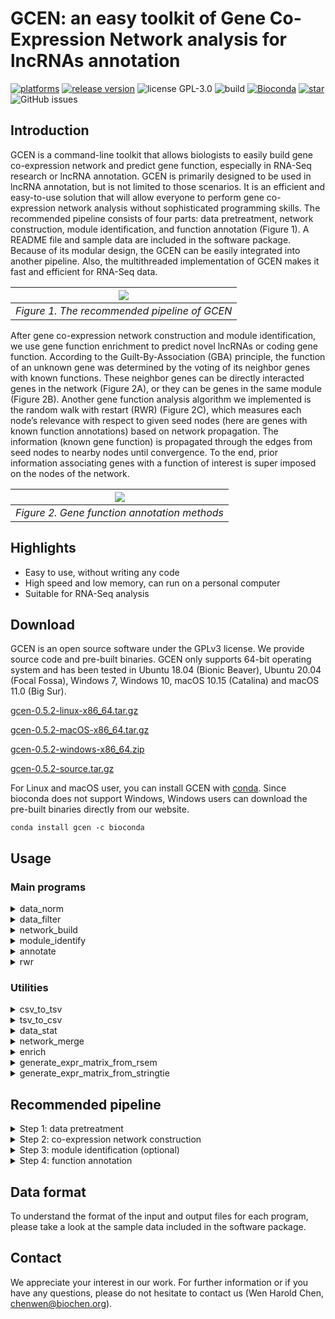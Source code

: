 # GCEN: an easy toolkit of Gene Co-Expression Network analysis for lncRNAs annotation  

[![platforms](https://img.shields.io/badge/platforms-Linux%20%7C%20macOS%20%7C%20Windows-yellowgreen)](https://www.biochen.org/gcen/)
[![release version](https://img.shields.io/github/v/release/wen-chen/gcen)](https://www.biochen.org/gcen)
![license GPL-3.0](https://img.shields.io/github/license/wen-chen/gcen)
![build](https://img.shields.io/travis/com/wen-chen/gcen)
[![Bioconda](https://img.shields.io/conda/dn/bioconda/gcen.svg?label=bioconda)](https://anaconda.org/bioconda/gcen)
[![star](https://img.shields.io/github/stars/wen-chen/gcen?style=social)](https://github.com/wen-chen/gcen/stargazers)
![GitHub issues](https://img.shields.io/github/issues/wen-chen/gcen)

## Introduction  
GCEN is a command-line toolkit that allows biologists to easily build gene co-expression network and predict gene function, especially in RNA-Seq research or lncRNA annotation. GCEN is primarily designed to be used in lncRNA annotation, but is not limited to those scenarios. It is an efficient and easy-to-use solution that will allow everyone to perform gene co-expression network analysis without sophisticated programming skills. The recommended pipeline consists of four parts: data pretreatment, network construction, module identification, and function annotation (Figure 1). A README file and sample data are included in the software package. Because of its modular design, the GCEN can be easily integrated into another pipeline. Also, the multithreaded implementation of GCEN makes it fast and efficient for RNA-Seq data.

| ![](https://www.biochen.org/gcen/static/image/gcen_1.png) | 
|:--:| 
| *Figure 1. The recommended pipeline of GCEN* |

After gene co-expression network construction and module identification, we use gene function enrichment to predict novel lncRNAs or coding gene function. According to the Guilt-By-Association (GBA) principle, the function of an unknown gene was determined by the voting of its neighbor genes with known functions. These neighbor genes can be directly interacted genes in the network (Figure 2A), or they can be genes in the same module (Figure 2B). Another gene function analysis algorithm we implemented is the random walk with restart (RWR) (Figure 2C), which measures each node’s relevance with respect to given seed nodes (here are genes with known function annotations) based on network propagation. The information (known gene function) is propagated through the edges from seed nodes to nearby nodes until convergence. To the end, prior information associating genes with a function of interest is super imposed on the nodes of the network.

| ![](https://www.biochen.org/gcen/static/image/gcen_2.png) | 
|:--:| 
| *Figure 2. Gene function annotation methods* |

## Highlights  
- Easy to use, without writing any code  
- High speed and low memory, can run on a personal computer  
- Suitable for RNA-Seq analysis  

## Download  
GCEN is an open source software under the GPLv3 license. We provide source code and pre-built binaries. GCEN only supports 64-bit operating system and has been tested in Ubuntu 18.04 (Bionic Beaver), Ubuntu 20.04 (Focal Fossa), Windows 7, Windows 10, macOS 10.15 (Catalina) and macOS 11.0 (Big Sur).  

[gcen-0.5.2-linux-x86_64.tar.gz](https://www.biochen.org/gcen/static/0.5.2/gcen-0.5.2-linux-x86_64.tar.gz)  

[gcen-0.5.2-macOS-x86_64.tar.gz](https://www.biochen.org/gcen/static/0.5.2/gcen-0.5.2-macOS-x86_64.tar.gz)  

[gcen-0.5.2-windows-x86_64.zip](https://www.biochen.org/gcen/static/0.5.2/gcen-0.5.2-windows-x86_64.zip)  

[gcen-0.5.2-source.tar.gz](https://www.biochen.org/gcen/static/0.5.2/gcen-0.5.2-source.tar.gz)  

For Linux and macOS user, you can install GCEN with [conda](https://anaconda.org/bioconda/gcen). Since bioconda does not support Windows, Windows users can download the pre-built binaries directly from our website.
```
conda install gcen -c bioconda
```


## Usage  
### Main programs  
<details>
<summary>data_norm</summary>

```
description:
  The program data_norm normalizes the gene expression data.
usage:
  data_norm -i input_file -o output_file -m normalization_method
options:
  -i --input <input file>
  -o --output <output file>
  -m --method <upqt | median | deseq | tmm | hkg> normalization method (default: upqt)
  -g --gene <housekeeping gene list>  only for '--method hkg'
  -v --version display GCEN version
  -h --help print help information
example:
  data_norm -i ../sample_data/gene_expr.tsv -o ../sample_data/gene_expr_norm.tsv -m tmm
```

</details>

<details>
<summary>data_filter</summary>

```
description:
  The program data_filter filter genes according to the their expression mean and standard deviation.
usage:
  data_filter -i input_file -o output_file
options:
  -i --input <input file>
  -o --output <output file>
  -c --cutoff_mean <number> mean cutoff of gene expression (default: 0.0)
  -C --cutoff_sd <number> standard deviation cutoff of gene expression (default: 0.0)
  -p --percent_mean <number> keep a proportion of total genes based mean of gene expression (default: 1.0)
  -P --percent_sd <number> keep a proportion of total genes based standard deviation of gene expression (default: 1.0)
  -v --version display GCEN version
  -h --help print help information
example:
  data_filter -i ../sample_data/gene_expr.tsv -o ../sample_data/gene_expr_filter.tsv -p 0.75
```

</details>

<details>
<summary>network_build</summary>

```
description:
  The program network_build construct gene co-expression network using gene expression matrix.
usage:
  network_build -i gene_expression_file -o co_expression_network_file
options:
  -i --input <input file>
  -o --output <output file>
  -m --method <pearson or spearman> correlation coefficient method (default: spearman)
  -l --log <log, log2 or log10> make a log(x+1) transformation (default: not transform)
  -t --thread <number> cpu cores (default: 2)
  -p --pval <number> p value cutoff (default: 0.001)
  -c --cor <number> correlation coefficient cutoff (default: 0.1)
  -s --signed singed network (default: unsinged)
  -f --fdr calculate FDR (default: not calculated)
  -a --all output all edges without any cutoff (if -a is specified, the -p and -c are ignored)
  -v --version display GCEN version
  -h --help print help information
example:
  network_build -i ../sample_data/gene_expr_norm_filter.tsv -o ../sample_data/gene_co_expr.network -m spearman -p 0.001 -c 0.8 -f
```

</details>

<details>
<summary>module_identify</summary>

```
description:
  The program identify the gene modules using the gene co-expression network.
usage:
  module_identify -i input_file -o output_file
options:
  -i --input <input file>
  -o --output <output file>
  -s --similarity <number> similarity cutoff (default: 0.5)
  -t --thread <number> cpu cores (default: 2)
  -v --version display GCEN version
  -h --help print help information
example:
  module_identify -i ../sample_data/gene_co_expr.network -o ../sample_data/module.txt
```

</details>

<details>
<summary>annotate</summary>

```
description:
  The program annotate can perform GO/KEGG annotation based on network or module.
usage:
  annotate -g go-basic.obo -a gene_go_association_file -n input_network -o out_dir
options:
  -g --go <go-basic.obo file>
  -k --kegg <kegg information> (if the -g/--go is specified, the -k/--kegg are ignored)
  -a --assoc <gene/go association file>
  -n --network <network file>
  -m --module <module file> (if -n is specified, the -m is ignored)
  -p --pval <number> p value cutoff (default: 0.05)
  -o --output <output directory>
  -t --thread <number> cpu cores (default: 2)
  -v --version display GCEN version
  -h --help print help information
examples:
  ./annotate -g ../sample_data/go-basic.obo -a ../sample_data/gene_go.assoc -n ../sample_data/gene_co_expr.network -o ../sample_data/network_go_annotation
  ./annotate -g ../sample_data/go-basic.obo -a ../sample_data/gene_go.assoc -m ../sample_data/module.txt -o ../sample_data/module_go_annotation
  ./annotate -k ../sample_data/K2ko.tsv -a ../sample_data/gene_kegg.assoc -n ../sample_data/gene_co_expr.network -o ../sample_data/network_kegg_annotation
  ./annotate -k ../sample_data/K2ko.tsv -a ../sample_data/gene_kegg.assoc -m ./sample_data/module.txt -o ../sample_data/module_kegg_annotation
```

</details>

<details>
<summary>rwr</summary>

```
description:
  The program rwr can predict potential funcation associated genes based on RWR (Random Walk with Restart) algorithm.
usage:
  rwr -n input_network -g gene_list -o output_result
options:
  -n --network <network file>
  -g --gene <seed genes list file>
  -r --gamma <number> restart probability (default: 0.5)
  -p --prob <number> probability cutoff (defalut: 0.01)
  -o --output <output file>
  -d --directed_network the input network is directed (defalut: the input network is undirected)
  -w --weighted_network the edge weights of network will be considered (defalut: all edge weights of network are set to 1.0)
  -W --weighted_gene the weights of seed genes will be considered (defalut: all weights of seed genes are set to 1.0)
  -v --version display GCEN version
  -h --help print help information
example:
  rwr -n ../sample_data/gene_co_expr.network -g ../sample_data/rwr_seed_genes.list -o ../sample_data/rwr_ranked_gene.tsv
```

</details>

### Utilities  

<details>
<summary>csv_to_tsv</summary>

```
description:
  The program csv_to_tsv converts CSV file into TSV file.
usage:
  csv_to_tsv -i input.csv -o output.tsv
options:
  -i --input <input csv file>
  -o --output <output tsv file>
  -v --version display GCEN version
  -h --help print help information
example:
  csv_to_tsv -i ../sample_data/gene_expr.csv -o ../sample_data/gene_expr.tsv
```

</details>

<details>
<summary>tsv_to_csv</summary>

```
description:
  The program csv_to_tsv converts TSV file into CSV file.
usage:
  tsv_to_csv -i input.tsv -o output.csv
options:
  -i --input <input tsv file>
  -o --output <output csv file>
  -v --version display GCEN version
  -h --help print help information
example:
  tsv_to_csv -i ../sample_data/gene_expr.tsv -o ../sample_data/gene_expr.csv
```

</details>

<details>
<summary>data_stat</summary>

```
description:
  The program data_stat calculate the statistics of gene expression matrix.
usage:
  data_stat -i input_file
options:
  -i --input <input file>
  -v --version display GCEN version
  -h --help print help information
example:
  data_stat -i ../sample_data/gene_expr.tsv
```

</details>

<details>
<summary>network_merge</summary>

```
description:
  The program network_merge merge two or more networks.
usage:
  network_merge -i input_files -o output_file
options:
  -i --input <input files> multiple files are separated by commas
  -o --output <output file>
  -c --cor <number> correlation coefficient cutoff (default: 0.5)
  -h --help print help information
example:
  network_merge -i ../sample_data/test_1.network,../sample_data/test_2.network -o ../sample_data/test_merge.network
```

</details>

<details>
<summary>enrich</summary>

```
description:
  The program enrich can perform GO/KEGG enrichment.
usage:
  enrich -e enrichment_gene_list_file -b background_gene_list_file -g go-basic.obo -a gene_go_association_file -p p_value_cutoff -o out_put_file
options:
  -e --enrich <enrichment gene list file>
  -b --background <background gene list file>
  -g --go <go-basic.obo file>
  -k --kegg <kegg information> (if the -g/--go is specified, the -k/--kegg are ignored)
  -a --assoc <gene/go association file>
  -p --pval <number> p value cutoff (default: 0.05)
  -o --output <output file>
  -v --version display GCEN version
  -h --help print help information
examples:
  enrich -e ../sample_data/enrichment_gene.list -b ../sample_data/background_gene.list -g ../sample_data/go-basic.obo -a ../sample_data/gene_go.assoc -p 0.05 -o ../sample_data/enrichment.go
  enrich -e ../sample_data/enrichment_gene.list -b ../sample_data/background_gene.list -k ../sample_data/K2ko.tsv -a ../sample_data/gene_kegg.assoc -p 0.05 -o ../sample_data/enrichment.kegg
```

</details>

<details>
<summary>generate_expr_matrix_from_rsem</summary>

```
description:
  The program generate_expr_matrix_from_rsem generate gene expression matrix from RSEM outputs.
usage:
  generate_expr_matrix_from_rsem -i input_file -o output_file
options:
  -i --input <input file> a text file with sample ID and path to its RSEM result file on each line
  -o --output <output file>
  -t --tpm output TPM value instead of FPKM vaule
  -v --version display GCEN version
  -h --help print help information
example:
  generate_expr_matrix_from_rsem -i ../sample_data/rsem/rsem_sample.txt -o ../sample_data/rsem/rsem_gene_expr.tsv
```

</details>

<details>
<summary>generate_expr_matrix_from_stringtie</summary>

```
description:
  The program generate_expr_matrix_from_stringtie generate gene expression matrix from StringTie outputs.
usage:
  generate_expr_matrix_from_stringtie -i input_file -o output_file
options:
  -i --input <input file> a text file with sample ID and path to its GTF file on each line
  -o --output <output file>
  -t --tpm output TMP value instead of FPKM vaule
  -v --version display GCEN version
  -h --help print help information
example:
  generate_expr_matrix_from_stringtie -i ../sample_data/stringtie/stringtie_sample.txt -o ../sample_data/stringtie/stringtie_gene_expr.tsv
```

</details>


## Recommended pipeline  

<details>
<summary>Step 1: data pretreatment
</summary>

```
./data_norm -i ../sample_data/gene_expr.tsv -o ../sample_data/gene_expr_norm.tsv -m tmm
./data_filter -i ../sample_data/gene_expr_norm.tsv -o ../sample_data/gene_expr_norm_filter.tsv -p 0.75
```

</details>

<details>
<summary>Step 2: co-expression network construction
</summary>

```
./network_build -i ../sample_data/gene_expr_norm_filter.tsv -o ../sample_data/gene_co_expr.network -m spearman -p 0.001 -c 0.8 -f -t 6
```

</details>

<details>
<summary>Step 3: module identification (optional)</summary>

```
./module_identify -i ../sample_data/gene_co_expr.network -o ../sample_data/module.txt -s 0.5 -t 6
```

</details>

<details>
<summary>Step 4: function annotation</summary>

```
# network based annotation
./annotate -g ../sample_data/go-basic.obo -a ../sample_data/gene_go.assoc -n ../sample_data/gene_co_expr.network -o ../sample_data/network_go_annotation
./annotate -k ../sample_data/K2ko.tsv -a ../sample_data/gene_kegg.assoc -n ../sample_data/gene_co_expr.network -o ../sample_data/network_kegg_annotation

# module based annotation (optional)
./annotate -g ../sample_data/go-basic.obo -a ../sample_data/gene_go.assoc -m ../sample_data/module.txt -o ../sample_data/module_go_annotation
./annotate -k ../sample_data/K2ko.tsv -a ../sample_data/gene_kegg.assoc -m ../sample_data/module.txt -o ../sample_data/module_kegg_annotation

# identify genes with specific functions based on RWR (optional)
./rwr -n ../sample_data/gene_co_expr.network -g ../sample_data/rwr_interested_gene.list -o ../sample_data/rwr_result.tsv
```

</details>


## Data format  
To understand the format of the input and output files for each program, please take a look at the sample data included in the software package.  

## Contact  
We appreciate your interest in our work. For further information or if you have any questions, please do not hesitate to contact us (Wen Harold Chen, chenwen@biochen.org).
